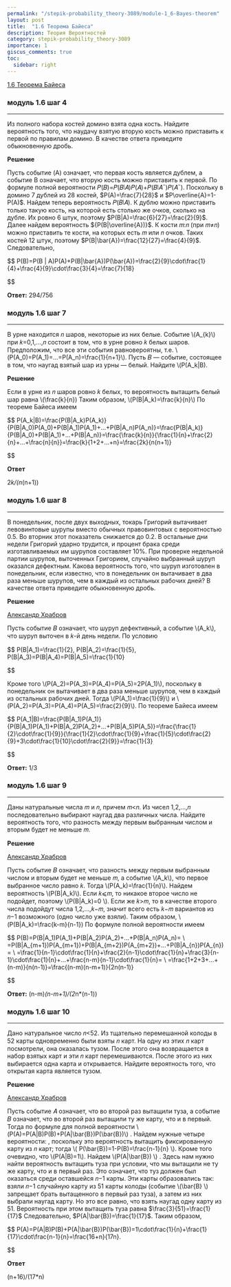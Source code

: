 ```yaml
---
permalink: "/stepik-probability_theory-3089/module-1_6-Bayes-theorem"
layout: post
title:  "1.6 Теорема Байеса"
description: Теория Вероятностей
category: stepik-probability_theory-3089
importance: 1
giscus_comments: true
toc:
  sidebar: right
---
```


[1.6 Теорема Байеса](https://stepik.org/lesson/48663/step/1?unit=26434)

### модуль 1.6 шаг 4

-------------------------------------------------

Из полного набора костей домино взята одна кость. Найдите вероятность того, что наудачу взятую вторую кость можно приставить к первой по правилам домино. В качестве ответа приведите обыкновенную дробь.

**Решение**

Пусть событие \(A\) означает, что первая кость является дублем, а событие B означает, что вторую кость можно приставить к первой. По формуле полной вероятности 𝑃(𝐵)=𝑃(𝐵∣𝐴)𝑃(𝐴)+𝑃(𝐵∣𝐴ˉ)𝑃(𝐴ˉ). Поскольку в домино 7 дублей из 28 костей, $P(A)=\frac{7}{28}$ и $P\overline{A}=1-P(A)$. Найдем теперь вероятность 𝑃(𝐵∣𝐴). К дублю можно приставить только такую кость, на которой есть столько же очков, сколько на дубле. Их ровно 6 штук, поэтому $P(B|A)=\frac{6}{27}=\frac{2}{9}$. Далее найдем вероятность ${P(B|\overline{A})}$. К кости 𝑚:𝑛 (при 𝑚≠𝑛) можно приставить те кости, на которых есть 𝑚 или 𝑛 очков. Таких костей 12 штук, поэтому $P(B|\bar{A})=\frac{12}{27}=\frac{4}{9}$. Следовательно,

$$
P(B)=P(B | A)P(A)+P(B|\bar{A})P(\bar{A})=\frac{2}{9}\cdot\frac{1}{4}+\frac{4}{9}\cdot\frac{3}{4}=\frac{7}{18}

$$

**Ответ:** 294/756

### модуль 1.6 шаг 7

-------------------------------------------------

В урне находится 𝑛 шаров, некоторые из них белые. Событие \\(A_{k}\\) при 𝑘=0,1,…,𝑛 состоит в том, что в урне ровно 𝑘 белых шаров. Предположим, что все эти события равновероятны, т.е. \\(P(A_0)=P(A_1)=...=P(A_n)=\frac{1}{n+1}\\). Пусть 𝐵 — событие, состоящее в том, что наугад взятый шар из урны — белый. Найдите \\(P(A_k|B).

**Решение**

Если в урне из 𝑛 шаров ровно 𝑘 белых, то вероятность вытащить белый шар равна \\(\frac{k}{n\}\) Таким образом, \\(P(B|A_k)=\frac{k}{n}\\) По теореме Байеса имеем

$$
P(A_k|B)=\frac{P(B|A_k)P(A_k)}{P(B|A_0)P(A_0)+P(B|A_1)P(A_1)+...+P(B|A_n)P(A_n)}=\frac{P(B|A_k)}{P(B|A_0)+P(B|A_1)+...+P(B|A_n)}=\frac{\frac{k}{n}}{\frac{1}{n}+\frac{2}{n}+...+\frac{n}{n}}=\frac{k}{1+2+...+n}=\frac{2k}{n(n+1)}

$$

**Ответ**

2*k/(n*(n+1))


### модуль 1.6 шаг 8

-------------------------------------------------

В понедельник, после двух выходных, токарь Григорий вытачивает левовинтовые шурупы вместо обычных правовинтовых с вероятностью 0.5. Во вторник этот показатель снижается до 0.2. В остальные дни недели Григорий ударно трудится, и процент брака среди изготавливаемых им шурупов составляет 10%. При проверке недельной партии шурупов, выточенных Григорием, случайно выбранный шуруп оказался дефектным. Какова вероятность того, что шуруп изготовлен в понедельник, если известно, что в понедельник он вытачивает в два раза меньше шурупов, чем в каждый из остальных рабочих дней? В качестве ответа приведите обыкновенную дробь.

**Решение**

[Александр Храбров](https://stepik.org/users/738013)

Пусть событие 𝐵 означает, что шуруп дефективный, а событие \\(A_k\\), что шуруп выточен в 𝑘-й день недели. По условию

$$
P(B|A_1)=\frac{1}{2},   P(B|A_2)=\frac{1}{5},   P(B|A_3)=P(B|A_4)=P(B|A_5)=\frac{1}{10}

$$

Кроме того \\(P(A_2)=P(A_3)=P(A_4)=P(A_5)=2P(A_1)\\), поскольку в понедельник он вытачивает в два раза меньше шурупов, чем в каждый из остальных рабочих дней. Тогда \\(P(A_1)=\frac{1}{9}\\) и \\(P(A_2)=P(A_3)=P(A_4)=P(A_5)=\frac{2}{9}\\). По теореме Байеса имеем

$$
P(A_1|B)=\frac{P(B|A_1)P(A_1)}{P(B|A_1)P(A_1)+P(B|A_2)P(A_2)+...+P(B|A_5)P(A_5)}=\frac{\frac{1}{2}\cdot\frac{1}{9}}{\frac{1}{2}\cdot\frac{1}{9}+\frac{1}{5}\cdot\frac{2}{9}+3\cdot\frac{1}{10}\cdot\frac{2}{9}}=\frac{1}{3}

$$

**Ответ:** 1/3

### модуль 1.6 шаг 9

-------------------------------------------------

Даны натуральные числа 𝑚 и 𝑛, причем 𝑚<𝑛. Из чисел 1,2,…,𝑛 последовательно выбирают наугад два различных числа. Найдите вероятность того, что разность между первым выбранным числом и вторым будет не меньше 𝑚.

**Решение**

[Александр Храбров](https://stepik.org/users/738013)

Пусть событие 𝐵 означает, что разность между первым выбранным числом и вторым будет не меньше 𝑚, а событие \\(A_k\\), что первое выбранное число равно 𝑘. Тогда \\(P(A_k)=\frac{1}{n}\\). Найдем вероятность \\(P(B|A_k)\\). Если 𝑘⩽𝑚, то никакое второе число не подойдет, поэтому \\(P(B|A_k)=0 \\). Если же 𝑘>𝑚, то в качестве второго числа подойдут числа 1,2,…,𝑘−𝑚, значит всего есть 𝑘−𝑚 вариантов из 𝑛−1 возможного (одно число уже взяли). Таким образом, \\(P(B|A_k)=\\frac{k-m}{n-1}\) По формуле полной вероятности имеем

$$
P(B)=P(B|A_1)P(A_1)+P(B|A_2)P(A_2)+...+P(B|A_n)P(A_n)= \\ =P(B|A_{m+1})P(A_{m+1})+P(B|A_{m+2})P(A_{m+2})+...+P(B|A_{n})P(A_{n})= \\
=\frac{1}{n-1}\cdot\frac{1}{n}+\frac{2}{n-1}\cdot\frac{1}{n}+\frac{3}{n-1}\cdot\frac{1}{n}+...+\frac{n-m}{n-1}\cdot\frac{1}{n}= \\
=\frac{1+2+3+...+(n-m)}{n(n-1)}=\frac{(n-m)(n-m+1)}{2n(n-1)}

$$

**Ответ:** (n-m)*(n-m+1)/(2*n*(n-1))

### модуль 1.6 шаг 10

-------------------------------------------------

Дано натуральное число 𝑛<52. Из тщательно перемешанной колоды в 52 карты одновременно были взяты 𝑛 карт. На одну из этих 𝑛 карт посмотрели, она оказалась тузом. После этого она возвращается в набор взятых карт и эти 𝑛 карт перемешиваются. После этого из них выбирается одна карта и открывается. Найдите вероятность того, что открытая карта является тузом.

**Решение**

[Александр Храбров](https://stepik.org/users/738013)

Пусть событие 𝐴 означает, что во второй раз вытащили туза, а событие 𝐵 означает, что во второй раз вытащили ту же карту, что и в первый. Тогда по формуле для полной вероятности \\(P(A)=P(A|B)P(B)+P(A|\bar{B})P(\bar{B})\\) . Найдем нужные четыре вероятности: , поскольку это вероятность вытащить фиксированную карту из 𝑛 карт; тогда \\( P(\bar{B})=1-P(B)=\frac{n-1}{n} \\). Кроме того очевидно, что \\(P(A|B)=1\\). Найдем  \\(P(A|\bar{B}) \\) . Здесь нам нужно найти вероятность вытащить туза при условии, что мы вытащили не ту же карту, что и в первый раз. Это означает, что туз должен был оказаться среди оставшейся 𝑛−1 карты. Эти карты образовались так: взяли 𝑛−1 случайную карту из 51 карты колоды (событие  \\(\bar{B} \\)  запрещает брать вытащенного в первый раз туза), а затем из них выбрали наугад карту. Но это все равно, что взять наугад одну карту из 51. Вероятность при этом вытащить туза равна $\frac{3}{51}=\frac{1}{17}$ Следовательно, $P(A|\bar{B})=\frac{1}{17}$. Таким образом,

$$
P(A)=P(A|B)P(B)+P(A|\bar{B})P(\bar{B})=1\cdot\frac{1}{n}+\frac{1}{17}\cdot\frac{n-1}{n}=\frac{16+n}{17n}.

$$

**Ответ**

(n+16)/(17*n)

